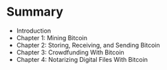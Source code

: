 # Summary

* Introduction
* Chapter 1: Mining Bitcoin
* Chapter 2: Storing, Receiving, and Sending Bitcoin
* Chapter 3: Crowdfunding With Bitcoin
* Chapter 4: Notarizing Digital Files With Bitcoin

